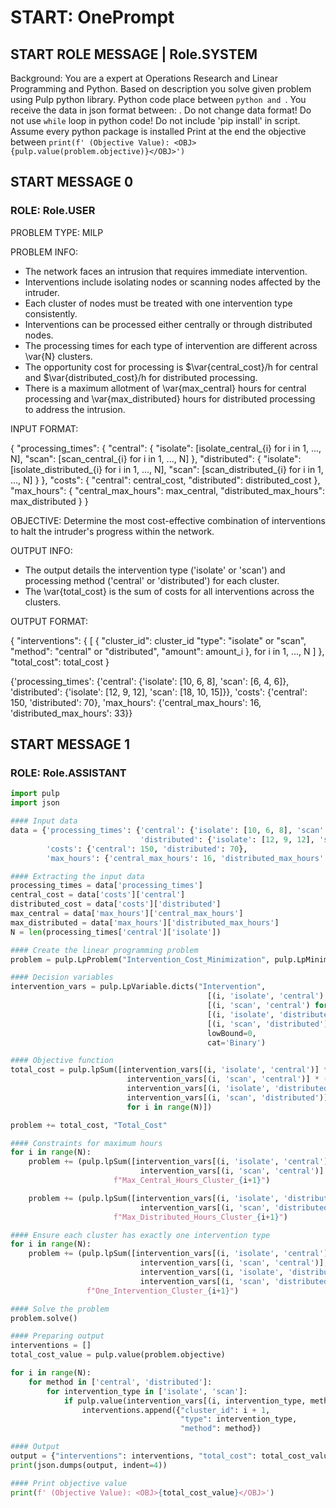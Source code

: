 # START: OnePrompt 
## START ROLE MESSAGE | Role.SYSTEM 
Background: You are a expert at Operations Research and Linear Programming and Python. Based on description you solve given problem using Pulp python library. Python code place between ```python and ```. You receive the data in json format between: <DATA></DATA>. Do not change data format! Do not use `while` loop in python code! Do not include 'pip install' in script. Assume every python package is installed Print at the end the objective between <OBJ></OBJ> `print(f' (Objective Value): <OBJ>{pulp.value(problem.objective)}</OBJ>')`  
## START MESSAGE 0 
### ROLE: Role.USER
<DESCRIPTION>
PROBLEM TYPE: MILP

PROBLEM INFO:

- The network faces an intrusion that requires immediate intervention.
- Interventions include isolating nodes or scanning nodes affected by the intruder.
- Each cluster of nodes must be treated with one intervention type consistently.
- Interventions can be processed either centrally or through distributed nodes.
- The processing times for each type of intervention are different across \var{N} clusters.
- The opportunity cost for processing is $\var{central_cost}/h for central and $\var{distributed_cost}/h for distributed processing.
- There is a maximum allotment of \var{max_central} hours for central processing and \var{max_distributed} hours for distributed processing to address the intrusion.

INPUT FORMAT: 

{
    "processing_times": {
        "central": {
            "isolate": [isolate_central_{i} for i in 1, ..., N],
            "scan": [scan_central_{i} for i in 1, ..., N]
        },
        "distributed": {
            "isolate": [isolate_distributed_{i} for i in 1, ..., N],
            "scan": [scan_distributed_{i} for i in 1, ..., N]
        }
    },
    "costs": {
        "central": central_cost,
        "distributed": distributed_cost
    },
    "max_hours": {
        "central_max_hours": max_central,
        "distributed_max_hours": max_distributed
    }
}

OBJECTIVE: Determine the most cost-effective combination of interventions to halt the intruder's progress within the network.

OUTPUT INFO:

- The output details the intervention type ('isolate' or 'scan') and processing method ('central' or 'distributed') for each cluster.
- The \var{total_cost} is the sum of costs for all interventions across the clusters.

OUTPUT FORMAT:

{
    "interventions": {
        [
            {
            "cluster_id": cluster_id
            "type": "isolate" or "scan",
            "method": "central" or "distributed",
            "amount": amount_i
            },
            for i in 1, ..., N
        ]
    },
    "total_cost": total_cost
}





</DESCRIPTION>
<DATA>
{'processing_times': {'central': {'isolate': [10, 6, 8], 'scan': [6, 4, 6]}, 'distributed': {'isolate': [12, 9, 12], 'scan': [18, 10, 15]}}, 'costs': {'central': 150, 'distributed': 70}, 'max_hours': {'central_max_hours': 16, 'distributed_max_hours': 33}}</DATA>


## START MESSAGE 1 
### ROLE: Role.ASSISTANT
```python
import pulp
import json

#### Input data
data = {'processing_times': {'central': {'isolate': [10, 6, 8], 'scan': [6, 4, 6]}, 
                             'distributed': {'isolate': [12, 9, 12], 'scan': [18, 10, 15]}}, 
        'costs': {'central': 150, 'distributed': 70}, 
        'max_hours': {'central_max_hours': 16, 'distributed_max_hours': 33}}

#### Extracting the input data
processing_times = data['processing_times']
central_cost = data['costs']['central']
distributed_cost = data['costs']['distributed']
max_central = data['max_hours']['central_max_hours']
max_distributed = data['max_hours']['distributed_max_hours']
N = len(processing_times['central']['isolate'])

#### Create the linear programming problem
problem = pulp.LpProblem("Intervention_Cost_Minimization", pulp.LpMinimize)

#### Decision variables
intervention_vars = pulp.LpVariable.dicts("Intervention", 
                                            [(i, 'isolate', 'central') for i in range(N)] + 
                                            [(i, 'scan', 'central') for i in range(N)] + 
                                            [(i, 'isolate', 'distributed') for i in range(N)] + 
                                            [(i, 'scan', 'distributed') for i in range(N)], 
                                            lowBound=0, 
                                            cat='Binary')

#### Objective function
total_cost = pulp.lpSum([intervention_vars[(i, 'isolate', 'central')] * (processing_times['central']['isolate'][i] * central_cost) +
                          intervention_vars[(i, 'scan', 'central')] * (processing_times['central']['scan'][i] * central_cost) +
                          intervention_vars[(i, 'isolate', 'distributed')] * (processing_times['distributed']['isolate'][i] * distributed_cost) +
                          intervention_vars[(i, 'scan', 'distributed')] * (processing_times['distributed']['scan'][i] * distributed_cost) 
                          for i in range(N)])

problem += total_cost, "Total_Cost"

#### Constraints for maximum hours
for i in range(N):
    problem += (pulp.lpSum([intervention_vars[(i, 'isolate', 'central')] * processing_times['central']['isolate'][i] + 
                             intervention_vars[(i, 'scan', 'central')] * processing_times['central']['scan'][i]]) <= max_central, 
                       f"Max_Central_Hours_Cluster_{i+1}")

    problem += (pulp.lpSum([intervention_vars[(i, 'isolate', 'distributed')] * processing_times['distributed']['isolate'][i] + 
                             intervention_vars[(i, 'scan', 'distributed')] * processing_times['distributed']['scan'][i]]) <= max_distributed, 
                       f"Max_Distributed_Hours_Cluster_{i+1}")

#### Ensure each cluster has exactly one intervention type
for i in range(N):
    problem += (pulp.lpSum([intervention_vars[(i, 'isolate', 'central')], 
                             intervention_vars[(i, 'scan', 'central')], 
                             intervention_vars[(i, 'isolate', 'distributed')], 
                             intervention_vars[(i, 'scan', 'distributed')]]) == 1, 
                 f"One_Intervention_Cluster_{i+1}")

#### Solve the problem
problem.solve()

#### Preparing output
interventions = []
total_cost_value = pulp.value(problem.objective)

for i in range(N):
    for method in ['central', 'distributed']:
        for intervention_type in ['isolate', 'scan']:
            if pulp.value(intervention_vars[(i, intervention_type, method)]) == 1:
                interventions.append({"cluster_id": i + 1, 
                                      "type": intervention_type, 
                                      "method": method})

#### Output
output = {"interventions": interventions, "total_cost": total_cost_value}
print(json.dumps(output, indent=4))

#### Print objective value
print(f' (Objective Value): <OBJ>{total_cost_value}</OBJ>')
```

